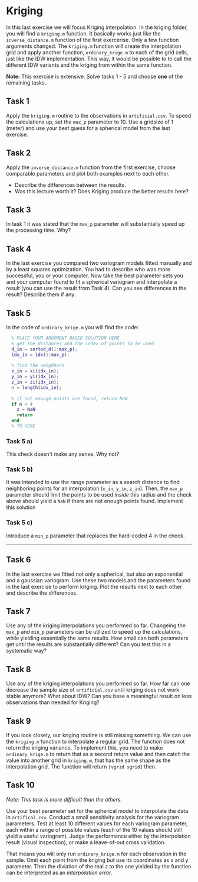 # Kriging

In this last exercise we will focus Kriging interpolation. In the kriging folder, 
you will find a `kriging.m` function. It basically works just like the 
`inverse_distance.m` function of the first exercerise. Only a few function arguments
changed. The `kriging.m` function will create the interpolation grid and apply 
another function, `ordinary_krige.m` to each of the grid cells, just like the IDW
implementation. 
This way, it would be possible to to call the different IDW variants and the kriging 
from within the same function.

**Note:** This exercise is extensive. Solve tasks 1 - 5 and choose **one** of the 
remaining tasks.

## Task 1

Apply the `kriging.m` routine to the observations in `artificial.csv`. To speed the 
calculations up, set the `max_p` parameter to 10. Use a gridsize of 1 (meter) and
use your best guess for a spherical model from the last exercise.

## Task 2

Apply the `inverse_distance.m` function from the first exercise, choose comparable 
parameters and plot both examples next to each other. 

* Describe the differences between the results.
* Was this lecture worth it? Does Kriging produce the better results here?

## Task 3

In task 1 it was stated that the `max_p` parameter will substantially speed up the 
processing time. Why?

## Task 4 

In the last exercise you compared two variogram models fitted manually and by 
a least squares optimization. You had to describe who was more successful, you 
or your computer. Now take the best parameter sets you and your computer found to
fit a spherical variogram and interpolate a result (you can use the result from 
Task 4). Can you see differences in the result? Describe them if any.

## Task 5

In the code of `ordinary_krige.m` you will find the code:

```Matlab
  % PLACE YOUR ARGUMENT BASED SOLUTION HERE  
  % get the distances and the index of points to be used
  d_in = sorted_d(1:max_p);
  idx_in = idx(1:max_p);
  
  % find the neighbors
  x_in = xi(idx_in);
  y_in = yi(idx_in);
  z_in = zi(idx_in);
  n = length(idx_in);
  
  % if not enough points are found, return NaN
  if n < 4
    z = NaN
    return 
  end
  % TO HERE

```

### Task 5 a)

This check doesn't make any sense. Why not?

### Task 5 b)

It was intended to use the range parameter as a search distance to find neighboring 
points for an interpolation (`x_in`, `y_in`, `z_in`). Then, the `max_p` parameter
should limit the points to be used *inside* this radius and the check above 
should yield a `NaN` if there are not enough points found.
Implement this solution

### Task 5 c)

Introduce a `min_p` parameter that replaces the hard-coded 4 in the check.

<hr>

## Task 6

In the last exercise we fitted not only a spherical, but also an exponential and 
a gaussian variogram. Use these two models and the parameters found in the last 
exercise to perform kriging. Plot the results next to each other and describe the 
differences.

## Task 7

Use any of the kriging interpolations you performed so far. Changeing the `max_p` 
and `min_p` parameters can be utilized to speed up the calculations, while yielding 
essentially the same results. 
How small can both parameters get until the results are substantially different?
Can you test this in a systematic way? 

## Task 8

Use any of the kriging interpolations you performed so far. How far can one 
decrease the sample size of `artificial.csv` until kriging does not work stable 
anymore? 
What about IDW? Can you base a meaningful result on less observations than needed 
for Kriging?

## Task 9

If you look closely, our kriging routine is still missing something. We can use 
the `kriging.m` function to interpolate a regular grid. The function does not 
return the kriging variance. 
To implement this, you need to make `ordinary_krige.m` to return that as a second 
return value and then catch the value into another grid in `kriging.m`, that has 
the same shape as the interpolation grid. The function will return 
`[vgrid sgrid]` then.

## Task 10

*Note: This task is more difficult than the others.*

Use your best parameter set for the spherical model to interpolate the data in 
`artifical.csv`. Conduct a small sensitivity analysis for the variogram parameters.
Test at least 10 different values for each variogram parameter, each within a range 
of possible values (each of the 10 values should still yield a useful variogram).
Judge the performance either by the interpolation result (visual inspection), or
make a leave-of-out cross validation. 

That means you will only run `ordinary_krige.m` for each observation in the sample. 
Omit each point from the kriging but use its coordinates as x and y parameter. 
Then the diviation of the real z to the one yielded by the function can be 
interpreted as an *interpolation error*.